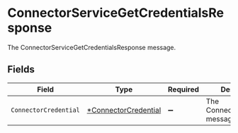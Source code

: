 # ConnectorServiceGetCredentialsResponse

The ConnectorServiceGetCredentialsResponse message.


## Fields

| Field                                                              | Type                                                               | Required                                                           | Description                                                        |
| ------------------------------------------------------------------ | ------------------------------------------------------------------ | ------------------------------------------------------------------ | ------------------------------------------------------------------ |
| `ConnectorCredential`                                              | [*ConnectorCredential](../../models/shared/connectorcredential.md) | :heavy_minus_sign:                                                 | The ConnectorCredential message.                                   |